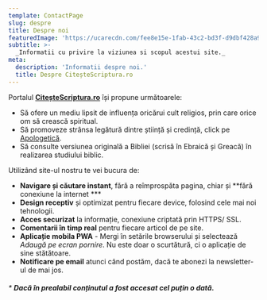 ```yaml
---
template: ContactPage
slug: despre
title: Despre noi
featuredImage: 'https://ucarecdn.com/fee8e15e-1fab-43c2-bd3f-d9dbf428a9c2/'
subtitle: >-
  _Informatii cu privire la viziunea si scopul acestui site._ 
meta:
  description: 'Informatii despre noi.'
  title: Despre CiteșteScriptura.ro
---
```

 
 Portalul **[CiteșteScriptura.ro](/)** își propune următoarele:
  * Să ofere un mediu lipsit de influența oricărui cult religios, prin care orice om să crească spiritual.
  * Să promoveze strânsa legătură dintre știință și credință, click pe [Apologetică](/apologetica/). 
  * Să consulte versiunea originală a Bibliei (scrisă în Ebraică și Greacă) în realizarea studiului biblic.

 Utilizând site-ul nostru te vei bucura de:

* **Navigare și căutare instant**, fără a reîmprospăta pagina, chiar și **fără conexiune la internet ***
* **Design receptiv** și optimizat pentru fiecare device, folosind cele mai noi tehnologii.
* **Acces securizat** la informație, conexiune criptată prin HTTPS/ SSL.
* **Comentarii în timp real** pentru fiecare articol de pe site. 
* **Aplicație mobila PWA** - Mergi în setările browserului și selectează *Adaugă pe ecran pornire*. Nu este doar o scurtătură, ci o aplicație de sine stătătoare.
* **Notificare pe email** atunci când postăm, dacă te abonezi la newsletter-ul de mai jos.


###### * **Dacă în prealabil conținutul a fost accesat cel puțin o dată.**

